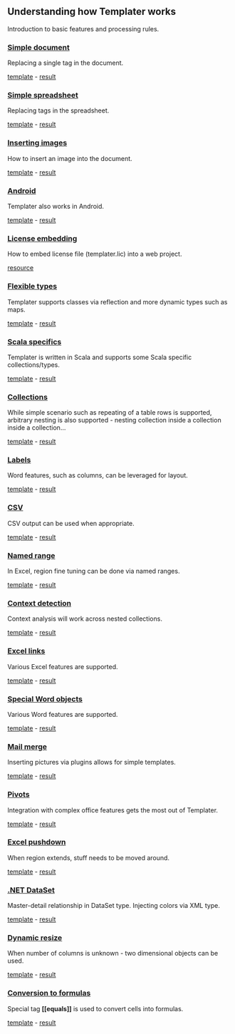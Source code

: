 ## Understanding how Templater works

Introduction to basic features and processing rules.

### [Simple document](SimpleDocument/Readme.md)

Replacing a single tag in the document.

[template](SimpleDocument/template/MyDocument.docx?raw=true) - [result](SimpleDocument/result.docx?raw=true)

### [Simple spreadsheet](SimpleSpreadsheet/Readme.md)

Replacing tags in the spreadsheet.

[template](SimpleSpreadsheet/template/MySpreadsheet.xlsx?raw=true) - [result](SimpleSpreadsheet/result.xlsx?raw=true)

### [Inserting images](ImageExample/Readme.md)

How to insert an image into the document.

[template](ImageExample/template/Picture.docx?raw=true) - [result](ImageExample/result.docx?raw=true)

### [Android](AndroidExample/Readme.md)

Templater also works in Android.

[template](AndroidExample/app/src/main/res/raw/template.docx?raw=true) - [result](AndroidExample/output.docx?raw=true)

### [License embedding](WebExample%20(.NET)/Readme.md)

How to embed license file (templater.lic) into a web project.

[resource](WebExample%20(.NET)/TemplaterWeb.csproj#L96)

### [Flexible types](MapExample%20(Java)/Readme.md)

Templater supports classes via reflection and more dynamic types such as maps.

[template](MapExample%20(Java)/src/main/resources/MyMap.docx?raw=true) - [result](MapExample%20(Java)/result.docx?raw=true)

### [Scala specifics](BeerList%20(Scala)/Readme.md)

Templater is written in Scala and supports some Scala specific collections/types.

[template](BeerList%20(Scala)/src/main/resources/BeerList.docx?raw=true) - [result](BeerList%20(Scala)/result.docx?raw=true)

### [Collections](ListExample/Readme.md)

While simple scenario such as repeating of a table rows is supported, arbitrary nesting is also supported - nesting collection inside a collection inside a collection...

[template](ListExample/template/MyList.docx?raw=true) - [result](ListExample/result.docx?raw=true)

### [Labels](Labels/Readme.md)

Word features, such as columns, can be leveraged for layout.

[template](Labels/template/label.docx?raw=true) - [result](Labels/result.docx?raw=true)

### [CSV](CsvExample/Readme.md)

CSV output can be used when appropriate.

[template](CsvExample/template/export.csv?raw=true) - [result](CsvExample/result.csv?raw=true)

### [Named range](NamedRange/Readme.md)

In Excel, region fine tuning can be done via named ranges.

[template](NamedRange/template/Scorecard.xlsx?raw=true) - [result](NamedRange/result.xlsx?raw=true)

### [Context detection](SpreadsheetGrouping/Readme.md)

Context analysis will work across nested collections.

[template](SpreadsheetGrouping/template/Grouping.xlsx?raw=true) - [result](SpreadsheetGrouping/result.xlsx?raw=true)

### [Excel links](ExcelLinks/Readme.md)

Various Excel features are supported.

[template](ExcelLinks/template/Links.xlsx?raw=true) - [result](ExcelLinks/result.xlsx?raw=true)

### [Special Word objects](WordLinks/Readme.md)

Various Word features are supported.

[template](WordLinks/template/Links.docx?raw=true) - [result](WordLinks/result.docx?raw=true)

### [Mail merge](MailMerge/Readme.md)

Inserting pictures via plugins allows for simple templates.

[template](MailMerge/template/letter.docx?raw=true) - [result](MailMerge/result.docx?raw=true)

### [Pivots](PivotExample/Readme.md)

Integration with complex office features gets the most out of Templater.

[template](PivotExample/template/Pivot.xlsx?raw=true) - [result](PivotExample/result.xlsx?raw=true)

### [Excel pushdown](PushDownExample/Readme.md)

When region extends, stuff needs to be moved around.

[template](PushDownExample/template/MyTable.xlsx?raw=true) - [result](PushDownExample/result.xlsx?raw=true)

### [.NET DataSet](DataSet%20(.NET)/Readme.md)

Master-detail relationship in DataSet type. Injecting colors via XML type.

[template](DataSet%20(.NET)/SampleLetter.docx?raw=true) - [result](DataSet%20(.NET)/result.docx?raw=true)

### [Dynamic resize](DynamicResize/Readme.md)

When number of columns is unknown - two dimensional objects can be used.

[template](DynamicResize/template/GroceryList.docx?raw=true) - [result](DynamicResize/result.docx?raw=true)

### [Conversion to formulas](ToFormulaConversion/Readme.md)

Special tag **[[equals]]** is used to convert cells into formulas.

[template](ToFormulaConversion/template/SimpleConversion.xlsx?raw=true) - [result](ToFormulaConversion/result.xlsx?raw=true)
